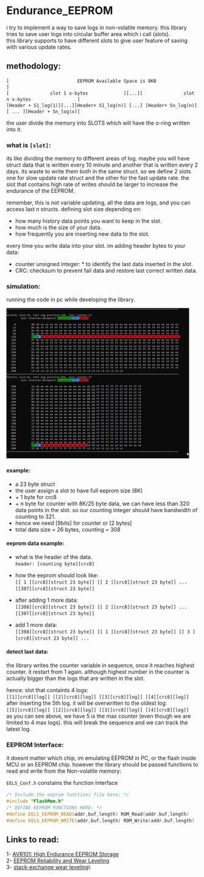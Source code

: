 # Endurance_EEPROM

i try to implement a way to save logs in non-volatile memory. this library tries to save user logs into circular buffer area which i call (slots).  
this library supports to have different slots to give user feature of saving with various update rates.



## methodology:
```
[                         EEPROM Available Space is 8KB                                         ]
[               slot 1 x-bytes             ][...][               slot n x-bytes                 ]
[Header + S1_log(1)][...][Header+ S1_log(n)] [...] [Header+ Sn_log(n)][ ... ][Header + Sn_log(x)]
```

the user divide the memory into SLOTS which will have the o-ring written into it.

### what is `[slot]`:

its like dividing the memory to different areas of log. maybe you will have struct data that is written every 10 minute and another that is written every 2 days. its waste to write them both in the same struct. so we define 2 slots one for slow update rate struct and the other for the fast update rate.
the slot that contains high rate of writes should be larger to increase the endurance of the EEPROM.

remember, this is not variable updating, all the data are logs, and you can access last n structs.
defining slot size depending on:
- how many history data points you want to keep in the slot.
- how much is the size of your data.
- how frequently you are inserting new data to the slot.

every time you write data into your slot. im adding header bytes to your data:
- counter unsigned integer: * to identify the last data inserted in the slot.
- CRC: checksum to prevent fail data and restore last correct written data.

### simulation:
running the code in pc while developing the library.

![img](Test_simulation/eels_simulation.gif)

#### example:
- a 23 byte struct
- the user assign a slot to have full eeprom size (8K)
- \+ 1 byte for crc8
- \+ n byte for counter
with 8K/25 byte data, we can have less than 320 data points in the slot.
so our counting integer should have bandwidth of counting to 321.
- hence we need [9bits] for counter or [2 bytes]
- total data size = 26 bytes, counting = 308


#### eeprom data example:
* what is the header of the data.\
`header: [counting byte][crc8]`

* how the eeprom should look like:\
` [[ 1 ][crc8][struct 23 byte]] [[ 2 ][crc8][struct 23 byte]] ... [[307][crc8][struct 23 byte]] `

* after adding 1 more data:\
` [[308][crc8][struct 23 byte]] [[ 2 ][crc8][struct 23 byte]] ... [[307][crc8][struct 23 byte]] `

* add 1 more data:\
` [[308][crc8][struct 23 byte]] [[ 1 ][crc8][struct 23 byte]] [[ 3 ][crc8][struct 23 byte]] ... `

#### detect last data:
the library writes the counter variable in sequence, once it reaches highest counter. it restart from 1 again. although highest number in the counter is actually bigger than the logs that are written in the slot.

hence:
slot that containts 4 logs:  
` [[1][crc8][log]] [[2][crc8][log]] [[3][crc8][log]] [[4][crc8][log]] `  
after inserting the 5th log. it will be overwritten to the oldest log:  
` [[5][crc8][log]] [[2][crc8][log]] [[3][crc8][log]] [[4][crc8][log]] `  
as you can see above, we have 5 is the max counter (even though we are limited to 4 max logs). this will break the sequence and we can track the latest log.







### EEPROM Interface:
it doesnt matter which chip, im emulating EEPROM in PC, or the flash inside MCU or an EEPROM chip.
however the library should be passed functions to read and write from the Non-volatile memory:

`EELS_Conf.h` constains the function Interface

```c++
/* Include the eeprom functions file here: */
#include "FlashMem.h"
/* DEFINE EEPROM FUNCTIONS HERE: */
#define EELS_EEPROM_READ(addr,buf,length) ROM_Read(addr,buf,length)
#define EELS_EEPROM_WRITE(addr,buf,length) ROM_Write(addr,buf,length)
```






## Links to read:

1- [AVR101: High Endurance EEPROM Storage](http://ww1.microchip.com/downloads/en/AppNotes/doc2526.pdf)\
2- [EEPROM Reliability and Wear Leveling](http://www.mosaic-industries.com/embedded-systems/sbc-single-board-computers/freescale-hcs12-9s12-c-language/instrument-control/eeprom-lifetime-reliability-wear-leveling)\
3- [stack-exchange wear leveling](https://electronics.stackexchange.com/questions/60342/wear-leveling-on-a-microcontrollers-eeprom)\

